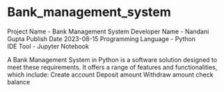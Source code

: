 # Bank_management_system
Project Name	- Bank Management System
Developer Name	- Nandani Gupta
Publish Date	 2023-08-15
Programming Language	- Python	 
IDE Tool	- Jupyter Notebook

A Bank Management System in Python is a software solution designed to meet these requirements. It offers a range of features and functionalities, which include:
Create account
Deposit amount
Withdraw amount
check balance
